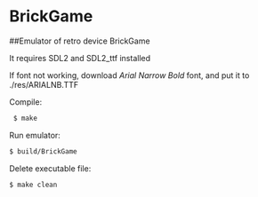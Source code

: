 # BrickGame
##Emulator of retro device BrickGame

It requires SDL2 and SDL2_ttf installed

If font not working, download *Arial Narrow Bold* font, and put it to ./res/ARIALNB.TTF

Compile:
```sh
 $ make
```
Run emulator:
 ```sh
 $ build/BrickGame
 ```
 Delete executable file:
 ```sh
 $ make clean
 ```
